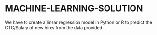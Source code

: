 # MACHINE-LEARNING-SOLUTION
We have to create a linear regression model in Python or R to predict the CTC/Salary of new hires from the data provided.
